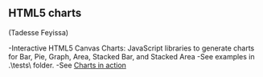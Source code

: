HTML5 charts
-------------
(Tadesse Feyissa)

-Interactive HTML5 Canvas Charts: JavaScript libraries to generate charts for Bar, Pie, Graph, Area, Stacked Bar, and Stacked Area
-See examples in .\tests\ folder. 
-See [Charts in action](http://tadessetdk.github.io/charts/index.html)
